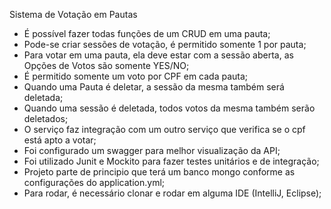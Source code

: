 Sistema de Votação em Pautas

- É possível fazer todas funções de um CRUD em uma pauta;
- Pode-se criar sessões de votação, é permitido somente 1 por pauta;
- Para votar em uma pauta, ela deve estar com a sessão aberta, as Opções de Votos são  somente YES/NO;
- É permitido somente um voto por CPF em cada pauta;
- Quando uma Pauta é deletar, a sessão da mesma também será deletada;
- Quando uma sessão é deletada, todos votos da mesma também serão deletados;
- O serviço faz integração com um outro serviço que verifica se o cpf está apto a votar;
- Foi configurado um swagger para melhor visualização da API;
- Foi utilizado Junit e Mockito para fazer testes unitários e de integração;
- Projeto parte de principio que terá um banco mongo conforme as configurações do application.yml;
- Para rodar, é necessário clonar e rodar em alguma IDE (IntelliJ, Eclipse);
